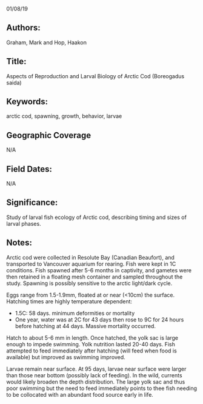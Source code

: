 01/08/19
## Authors:
Graham, Mark and Hop, Haakon
## Title:
Aspects of Reproduction and Larval Biology of Arctic Cod (Boreogadus saida)
## Keywords:
arctic cod, spawning, growth, behavior, larvae
## Geographic Coverage
N/A
## Field Dates:
N/A
## Significance:
Study of larval fish ecology of Arctic cod, describing timing and sizes of larval phases.

## Notes:
Arctic cod were collected in Resolute Bay (Canadian Beaufort), and transported to Vancouver aquarium for rearing.  Fish were kept in 1C conditions.  Fish spawned after 5-6 months in captivity, and gametes were then retained in a floating mesh container and sampled throughout the study.  Spawning is possibly sensitive to the arctic light/dark cycle.

Eggs range from 1.5-1.9mm, floated at or near (<10cm) the surface.  Hatching times are highly temperature dependent:
- 1.5C: 58 days. minimum deformities or mortality
- One year, water was at 2C for 43 days then rose to 9C for 24 hours before hatching at 44 days.  Massive mortality occurred.

Hatch to about 5-6 mm in length.  Once hatched, the yolk sac is large enough to impede swimming.  Yolk nutrition lasted 20-40 days.  Fish attempted to feed immediately after hatching (will feed when food is available) but improved as swimming improved.

Larvae remain near surface.  At 95 days, larvae near surface were larger than those near bottom (possibly lack of feeding).  In the wild, currents would likely broaden the depth distribution.  The large yolk sac and thus poor swimming but the need to feed immediately points to thee fish needing to be collocated with an abundant food source early in life.
